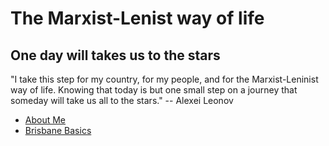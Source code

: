 # The Marxist-Lenist way of life

## One day will takes us to the stars 

"I take this step for my country, for my people, and for the Marxist-Leninist way of life. Knowing that today is but one small step on a journey that someday will take us all to the stars." -- Alexei Leonov

- [About Me](about-me.md)
- [Brisbane Basics](brisbane-basics.md)
